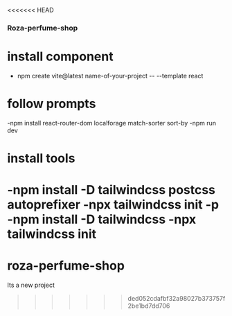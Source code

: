 <<<<<<< HEAD
### Roza-perfume-shop

# install component

- npm create vite@latest name-of-your-project -- --template react

# follow prompts

-npm install react-router-dom localforage match-sorter sort-by
-npm run dev

# install tools

-npm install -D tailwindcss postcss autoprefixer
-npx tailwindcss init -p
-npm install -D tailwindcss
-npx tailwindcss init
=======
# roza-perfume-shop


Its a new project
>>>>>>> ded052cdafbf32a98027b373757f2be1bd7dd706
